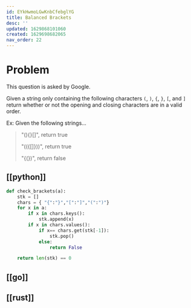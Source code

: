 ```yaml
---
id: EYkHwmoLGwKnbCfebglYG
title: Balanced Brackets
desc: ''
updated: 1629868101060
created: 1629698682065
nav_order: 22
---
```

# Problem

This question is asked by Google.

Given a string only containing the following characters `(`, `)`, `{`, `}`, `[`, and `]` return whether or not the opening and closing characters are in a valid order.

Ex: Given the following strings...

>"(){}[]", return true
>
>"(({[]}))", return true
>
>"{(})", return false

## [[python]]

```python
def check_brackets(a):
    stk = []
    chars = { "{":"}","[":"]","(":")"}
    for x in a:
        if x in chars.keys():
            stk.append(x)
        if x in chars.values():
            if x== chars.get(stk[-1]):
                stk.pop()
            else:
                return False

    return len(stk) == 0
```

## [[go]]

## [[rust]]
